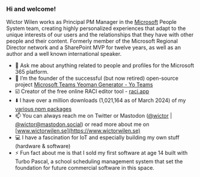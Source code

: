 ### Hi and welcome!

Wictor Wilen works as Principal PM Manager in the  [Microsoft](https://www.microsoft.com) People System team, creating highly personalized experiences that adapt to the unique interests of our users and the relationships that they have with other people and their content. Formerly member of the  Microsoft Regional Director network and a SharePoint MVP for twelve years, as well as an author and a well known international speaker.

- 💬 Ask me about anything related to people and profiles for the Microsoft 365 platform.
- 🔭 I’m the founder of the successful (but now retired) open-source project [Microsoft Teams Yeoman Generator - Yo Teams](https://aka.ms/yoteams)
- ☑️ Creator of the free online RACI editor tool - [raci.app](https://raci.app)
- ⬇️ I have over a million downloads (1,021,164 as of March 2024) of my [various npm packages](https://www.npmjs.com/~wictorwilen)
- 📫 You can always reach me on Twitter or Mastodon ([@wictor](https://twitter.com/wictor) | [@wictor@mastodon.social](https://mastodon.social/@wictor)) or read more about me on [www.wictorwilen.se](https://www.wictorwilen.se)
- 💻 I have a fascination for IoT and especially building my own stuff (hardware & software)
- ⚡ Fun fact about me is that I sold my first software at age 14 built with Turbo Pascal, a school scheduling management system that set the foundation for future commercial software in this space.
